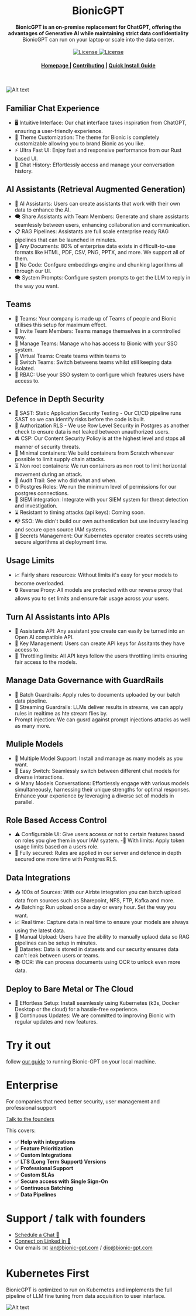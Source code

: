 <h1 align="center">BionicGPT</h1>
<div align="center">
 <strong>
   BionicGPT is an on-premise replacement for ChatGPT, offering the advantages of Generative AI while maintaining strict data confidentiality
 </strong>
 BionicGPT can run on your laptop or scale into the data center. 
</div>

<br />

<div align="center">
  <!-- License -->
  <a href="https://github.com/purton-tech/bionic-gpt#License">
    <img src="https://img.shields.io/badge/License-MIT-green.svg" alt="License">
  </a>
  <a href="https://github.com/purton-tech/bionic-gpt#License">
    <img src="https://img.shields.io/badge/License-Apache-green.svg" alt="License">
  </a>
</div>

<div align="center">
  <h4>
    <a href="https://bionic-gpt.com">
      Homepage
    </a>
    |
    <a href="https://github.com/bionic-gpt/bionic-gpt/blob/main/CONTRIBUTING.md">
      Contributing
    </a>
    |
    <a href="https://bionic-gpt.com/docs/community-edition/installation/">
      Quick Install Guide
    </a>
  </h4>
</div>

<br />

![Alt text](website/static/github-readme.png "BionicGPT Screenshot")

<!-- Features -->

## Familiar Chat Experience

- 🖥️ Intuitive Interface: Our chat interface takes inspiration from ChatGPT, ensuring a user-friendly experience.
- 🌈 Theme Customization: The theme for Bionic is completely customizable allowing you to brand Bionic as you like.
- ⚡ Ultra Fast UI: Enjoy fast and responsive performance from our Rust based UI.
- 📜 Chat History: Effortlessly access and manage your conversation history.

## AI Assistants (Retrieval Augmented Generation)

- 🤖 AI Assistants: Users can create assistants that work with their own data to enhance the AI.
- 🗨️ Share Assistants with Team Members: Generate and share assistants seamlessly between users, enhancing collaboration and communication.
- 📋 RAG Pipelines: Assistants are full scale enterprise ready RAG pipelines that can be launched in minutes.
- 📑 Any Documents: 80% of enterprise data exists in difficult-to-use formats like HTML, PDF, CSV, PNG, PPTX, and more. We support all of them.
- 💾 No Code: Confgure embeddings engine and chunking lagorithms all through our UI.
- 🗨️ System Prompts: Configure system prompts to get the LLM to reply in the way you want.

## Teams

- 👫 Teams: Your company is made up of Teams of people and Bionic utilises this setup for maximum effect.
- 👫 Invite Team Members: Teams manage themselves in a comntrolled way.
- 🙋 Manage Teams: Manage who has access to Bionic with your SSO system.
- 👬 Virtual Teams: Create teams within teams to 
- 🚠 Switch Teams: Switch betweens teams whilst still keeping data isolated.
- 🚓 RBAC: Use your SSO system to configure which features users have access to.

## Defence in Depth Security

- 👮 SAST: Static Application Security Testing - Our CI/CD pipeline runs SAST so we can identify risks before the code is built.
- 📢 Authorization RLS - We use Row Level Security in Postgres as another check to ensure data is not leaked between unauthorized users.
- 🚔 CSP: Our Content Security Policy is at the highest level and stops all manner of security threats.
- 🐳 Minimal containers: We build containers from Scratch whenever possible to limit supply chain attacks.
- ⏳ Non root containers: We run containers as non root to limit horizontal movement during an attack.
- 👮 Audit Trail: See who did what and when.
- ⏰ Postgres Roles: We run the minimum level of permissions for our postgres connections.
- 📣 SIEM integration: Integrate with your SIEM system for threat detection and investigation.
- ⌛ Resistant to timing attacks (api keys): Coming soon.
- 📭 SSO: We didn't build our own authentication but use industry leading and secure open source IAM systems.
- 👮 Secrets Management: Our Kubernetes operator creates secrets using secure algorithms at deployment time.

## Usage Limits 

- 📈 Fairly share resources: Without limits it's easy for your models to become overloaded.
- 🔒 Reverse Proxy: All models are protected with our reverse proxy that allows you to set limits and ensure fair usage across your users.

## Turn AI Assistants into APIs

- 🔐 Assistants API: Any assistant you create can easily be turned into an Open AI compatible API.
- 🔑 Key Management: Users can create API keys for Assitants they have access to.
- 🔏 Throttling limits: All API keys follow the users throttling limits ensuring fair access to the models.


## Manage Data Governance with GuardRails

- 📁 Batch Guardrails: Apply rules to documents uploaded by our batch data pipeline.
- 🏅 Streaming Guardrails: LLMs deliver results in streams, we can apply rules in realtime as hte stream flies by.
- Prompt injection: We can gusrd against prompt injections attacks as well as many more.


## Muliple Models

- 🤖 Multiple Model Support: Install and manage as many models as you want.
- 👾 Easy Switch: Seamlessly switch between different chat models for diverse interactions.
- ⚙️ Many Models Conversations: Effortlessly engage with various models simultaneously, harnessing their unique strengths for optimal responses. Enhance your experience by leveraging a diverse set of models in parallel.

## Role Based Access Control

- ⚠️ Configurable UI: Give users access or not to certain features based on roles you give them in your IAM syatem.
-🚦 With limits: Apply token usage limits based on a users role.
- 🎫 Fully secured: Rules are applied in our server and defence in depth secured one more time with Postgres RLS.

## Data Integrations

- 📤 100s of Sources: With our Airbte integration you can batch upload data from sources such as Sharepoint, NFS, FTP, Kafka and more.
- 📥 Batching: Run upload once a day or every hour. Set the way you want.
- 📈 Real time: Capture data in real time to ensure your models are always using the latest data.
- 🚆 Manual Upload: Users have the ability to manually uplaod data so RAG pipelines can be setup in minutes.
- 🍟 Datastes: Data is stored in datasets and our security ensures data can't leak between users or teams.
- 📚 OCR: We can process documents using OCR to unlock even more data.

## Deploy to Bare Metal or The Cloud

- 🚀 Effortless Setup: Install seamlessly using Kubernetes (k3s, Docker Desktop or the cloud) for a hassle-free experience.
- 🌟 Continuous Updates: We are committed to improving Bionic with regular updates and new features.

<!-- Try it out -->
# Try it out

follow [our guide](https://bionic-gpt.com/docs/community-edition/introduction/) to running Bionic-GPT on your local machine.

# Enterprise

For companies that need better security, user management and professional support

[Talk to the founders](https://calendly.com/bionicgpt)

This covers: 
- ✅ **Help with integrations**
- ✅ **Feature Prioritization**
- ✅ **Custom Integrations**
- ✅ **LTS (Long Term Support) Versions**
- ✅ **Professional Support**
- ✅ **Custom SLAs**
- ✅ **Secure access with Single Sign-On**
- ✅ **Continuous Batching**
- ✅ **Data Pipelines**

# Support / talk with founders

- [Schedule a Chat 👋](https://calendly.com/bionicgpt)
- [Connect on Linked in 💭](https://www.linkedin.com/in/kulbinderdio/)
- Our emails ✉️ ian@bionic-gpt.com / dio@bionic-gpt.com

# Kubernetes First

BionicGPT is optimized to run on Kubernetes and implements the full pipeline of LLM fine tuning from data acquisition to user interface.


![Alt text](website/static/bionic-startup-k9s.png "Bionic in Kubernetes")
